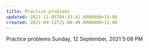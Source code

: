 ```yaml
---
title: Practice problems
updated: 2021-11-05T04:33:41.0000000+13:00
created: 2021-09-12T21:08:49.0000000+12:00
---
```


Practice problems
Sunday, 12 September, 2021
5:08 PM
